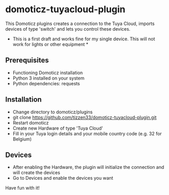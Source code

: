 # domoticz-tuyacloud-plugin
This Domoticz plugins creates a connection to the Tuya Cloud, imports devices of type 'switch' and lets you control these devices.
* This is a first draft and works fine for my single device. This will not work for lights or other equipment *

## Prerequisites
- Functioning Domoticz installation
- Python 3 installed on your system
- Python dependencies: requests

## Installation
- Change directory to domoticz/plugins
- git clone https://github.com/tizzen33/domoticz-tuyacloud-plugin.git
- Restart domoticz
- Create new Hardware of type 'Tuya Cloud'
- Fill in your Tuya login details and your mobile country code (e.g. 32 for Belgium)

## Devices
- After enabling the Hardware, the plugin will initialize the connection and will create the devices
- Go to Devices and enable the devices you want

Have fun with it!
